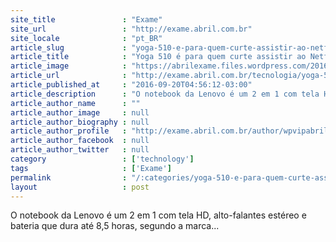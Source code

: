```yaml
---
site_title               : "Exame"
site_url                 : "http://exame.abril.com.br"
site_locale              : "pt_BR"
article_slug             : "yoga-510-e-para-quem-curte-assistir-ao-netflix-no-tablet"
article_title            : "Yoga 510 é para quem curte assistir ao Netflix no tablet"
article_image            : "https://abrilexame.files.wordpress.com/2016/09/size_960_16_9_laptop_yoga_510.jpg?quality=70&strip=all&w=960"
article_url              : "http://exame.abril.com.br/tecnologia/yoga-510-e-para-quem-curte-assistir-ao-netflix-no-tablet/"
article_published_at     : "2016-09-20T04:56:12-03:00"
article_description      : "O notebook da Lenovo é um 2 em 1 com tela HD, alto-falantes estéreo e bateria que dura até 8,5 horas, segundo a marca..."
article_author_name      : ""
article_author_image     : null
article_author_biography : null
article_author_profile   : "http://exame.abril.com.br/author/wpvipabril/"
article_author_facebook  : null
article_author_twitter   : null
category                 : ['technology']
tags                     : ['Exame']
permalink                : "/:categories/yoga-510-e-para-quem-curte-assistir-ao-netflix-no-tablet/"
layout                   : post
---
```


O notebook da Lenovo é um 2 em 1 com tela HD, alto-falantes estéreo e bateria que dura até 8,5 horas, segundo a marca...
